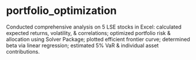# portfolio_optimization
Conducted comprehensive analysis on 5 LSE stocks in Excel: calculated expected returns, volatility, &amp; correlations; optimized portfolio risk &amp; allocation using Solver Package; plotted efficient frontier curve; determined beta via linear regression; estimated 5% VaR &amp; individual asset contributions.
